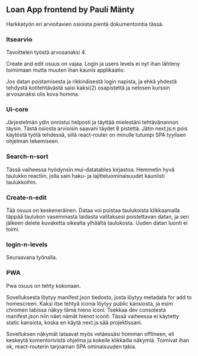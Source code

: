 ## Loan App frontend by Pauli Mänty

Harkkatyön eri arvioitavien osioista pientä dokumentointia tässä. 


### Itsearvio 

Tavoittelen työstä arvosanaksi 4. 

Create and edit osuus on vajaa. Login ja users levels ei nyt ihan lähteny toimimaan mutta muuten ihan kaunis applikaatio.

Jos datan poistamisesta ja rikkinäisestä login napista, ja ehkä yhdestä tehdystä kotitehtävästä saisi kaksi(2) osapistettä ja nelosen kurssin arvosanaksi olis kova homma. 


### Ui-core 

Järjestelmän ydin onnistui helposti ja täyttää mielestäni tehtävänannon täysin.
Tästä osiosta arvioisin saavani täydet 8 pistettä. Jätin next.js:n pois käytöstä työtä tehdessä, sillä react-router on minulle tutumpi SPA tyylisen ohjelman tekemiseen.

### Search-n-sort

Tässä vaiheessa hyödynsin mui-datatables kirjastoa. Hemmetin hyvä taulukko reactiin, jolla sain haku- ja lajitteluominaisuudet kauniisti taulukkoihin.

### Create-n-edit

Tää osuus on keskeneräinen. Dataa voi poistaa taulukoista klikkaamalla täppää taulukon vasemmasta laidasta valitaksesi poistettavan datan, ja sen jälkeen delete kuvaketta oikealta ylhäältä taulukosta.
Uuden datan luonti ei toimi.

### login-n-levels

Seuraavana työnalla.

### PWA 

Pwa osuus on tehty kokonaan. 

Sovelluksesta löytyy manifest.json tiedosto, josta löytyy metadata for add to homescreen. 
Kaksi itse tehtyä iconia löytyy public kansiosta, ja esim chromen tabissa näkyy tämä hieno iconi. Tsekkaa dev consolesta manifest.json niin näet nämät hienot iconit. 
Tässä vaiheessa ei käytetty static kansiota, koska en käytä next.js:sää projektissani. 

Sovelluksen näkymät lataavat myös vetäessäsi homman offlineen, eli keskeytä komentorivistä ohjelma ja kokeile klikkailla näkymiä. Toimivat ihan ok, react-routerin tarjoaman SPA ominaisuuden takia. 


